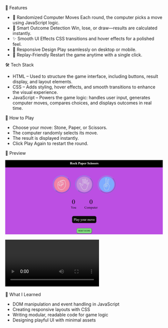
🎯 Features
- 🔀 Randomized Computer Moves
Each round, the computer picks a move using JavaScript logic.
- 🧠 Smart Outcome Detection
Win, lose, or draw—results are calculated instantly.
- ✨ Smooth UI Effects
CSS transitions and hover effects for a polished feel.
- 📱 Responsive Design
Play seamlessly on desktop or mobile.
- 🔁 Replay-Friendly
Restart the game anytime with a single click.

🛠️ Tech Stack
- HTML – Used to structure the game interface, including buttons, result display, and layout elements.
- CSS – Adds styling, hover effects, and smooth transitions to enhance the visual experience.
- JavaScript – Powers the game logic: handles user input, generates computer moves, compares choices, and displays outcomes in real time.


🚀 How to Play
- Choose your move: Stone, Paper, or Scissors.
- The computer randomly selects its move.
- The result is displayed instantly.
- Click Play Again to restart the round.

 
📸 Preview

![image alt](https://github.com/MadhuraFadatare/Stone-Paper-Scissors-Game/blob/my-new-branch/Screenshot%202025-08-29%20155334.png?raw=true)

![Demo](https://github.com/MadhuraFadatare/Stone-Paper-Scissors-Game/blob/my-new-branch/Screen%20Recording%202025-08-29%20155827.mp4)


🧩 What I Learned
- DOM manipulation and event handling in JavaScript
- Creating responsive layouts with CSS
- Writing modular, readable code for game logic
- Designing playful UI with minimal assets


